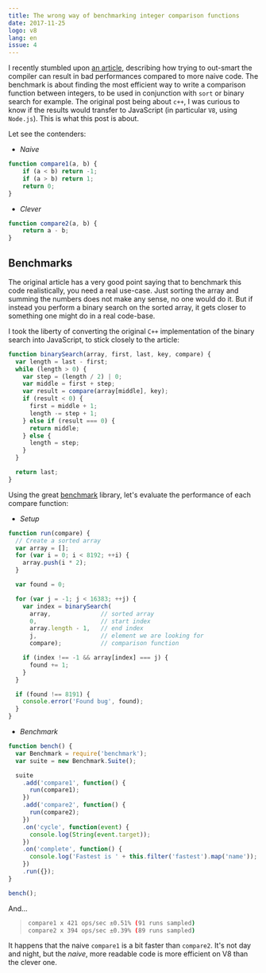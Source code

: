 ```yaml
---
title: The wrong way of benchmarking integer comparison functions
date: 2017-11-25
logo: v8
lang: en
issue: 4
---
```


I recently stumbled upon [an article](https://blogs.msdn.microsoft.com/oldnewthing/20171117-00/?p=97416),
describing how trying to out-smart the compiler can result in bad
performances compared to more naive code. The benchmark is about finding
the most efficient way to write a comparison function between integers,
to be used in conjunction with `sort` or binary search for example. The
original post being about `c++`, I was curious to know if the results
would transfer to JavaScript (in particular `V8`, using `Node.js`). This
is what this post is about.

Let see the contenders:


* *Naive*

```javascript
function compare1(a, b) {
    if (a < b) return -1;
    if (a > b) return 1;
    return 0;
}
```

* *Clever*

```javascript
function compare2(a, b) {
    return a - b;
}
```

## Benchmarks

The original article has a very good point saying that to benchmark this
code realistically, you need a real use-case. Just sorting the array and
summing the numbers does not make any sense, no one would do it. But if
instead you perform a binary search on the sorted array, it gets closer
to something one might do in a real code-base.

I took the liberty of converting the original `C++` implementation of the binary
search into JavaScript, to stick closely to the article:

```javascript
function binarySearch(array, first, last, key, compare) {
  var length = last - first;
  while (length > 0) {
    var step = (length / 2) | 0;
    var middle = first + step;
    var result = compare(array[middle], key);
    if (result < 0) {
      first = middle + 1;
      length -= step + 1;
    } else if (result === 0) {
      return middle;
    } else {
      length = step;
    }
  }

  return last;
}
```

Using the great [benchmark](https://www.npmjs.com/package/benchmark)
library, let's evaluate the performance of each compare function:

* *Setup*

```javascript
function run(compare) {
  // Create a sorted array
  var array = [];
  for (var i = 0; i < 8192; ++i) {
    array.push(i * 2);
  }

  var found = 0;

  for (var j = -1; j < 16383; ++j) {
    var index = binarySearch(
      array,              // sorted array
      0,                  // start index
      array.length - 1,   // end index
      j,                  // element we are looking for
      compare);           // comparison function

    if (index !== -1 && array[index] === j) {
      found += 1;
    }
  }

  if (found !== 8191) {
    console.error('Found bug', found);
  }
}
```

* *Benchmark*

```javascript
function bench() {
  var Benchmark = require('benchmark');
  var suite = new Benchmark.Suite();

  suite
    .add('compare1', function() {
      run(compare1);
    })
    .add('compare2', function() {
      run(compare2);
    })
    .on('cycle', function(event) {
      console.log(String(event.target));
    })
    .on('complete', function() {
      console.log('Fastest is ' + this.filter('fastest').map('name'));
    })
    .run({});
}

bench();
```

And...

> ```sh
> compare1 x 421 ops/sec ±0.51% (91 runs sampled)
> compare2 x 394 ops/sec ±0.39% (89 runs sampled)
> ```

It happens that the naive `compare1` is a bit faster than `compare2`.
It's not day and night, but the *naive*, more readable code is more
efficient on V8 than the clever one.
